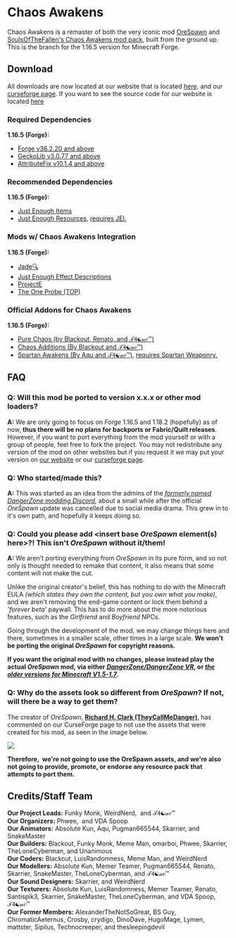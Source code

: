 # Chaos Awakens
Chaos Awakens is a remaster of both the very iconic mod [OreSpawn](https://www.orespawn.com/download/) and [SoulsOfTheFallen's Chaos Awakens mod pack](https://web.archive.org/web/20180314164908/http://www.dangerzonegame.net/mods.html), built from the ground up. This is the branch for the 1.16.5 version for Minecraft Forge.

## Download
All downloads are now located at our website that is located [here](https://chaosawakens.github.io/). and our [curseforge page](https://www.curseforge.com/minecraft/mc-mods/chaos-awakens). If you want to see the source code for our website is located [here](https://github.com/ChaosAwakens/chaosawakens.github.io) 

### Required Dependencies
**1.16.5 (Forge):**
* [Forge v36.2.20 and above](https://files.minecraftforge.net/net/minecraftforge/forge/index_1.16.5.html)
* [GeckoLib v3.0.77 and above](https://www.curseforge.com/minecraft/mc-mods/geckolib/files/all?filter-game-version=1738749986%3a70886)
* [AttributeFix v10.1.4 and above](https://www.curseforge.com/minecraft/mc-mods/attributefix/files/all?filter-game-version=1738749986%3a70886)

### Recommended Dependencies
**1.16.5 (Forge):**
* [Just Enough Items](https://www.curseforge.com/minecraft/mc-mods/jei/files/all?filter-game-version=1738749986%3a70886)
* [Just Enough Resources](https://www.curseforge.com/minecraft/mc-mods/just-enough-resources-jer/files/all?filter-game-version=1738749986%3a70886), [requires JEI.](https://www.curseforge.com/minecraft/mc-mods/jei/files/all?filter-game-version=1738749986%3a70886)

### Mods w/ Chaos Awakens Integration
**1.16.5 (Forge):** 
* [Jade🔍](https://www.curseforge.com/minecraft/mc-mods/jade/files/all?filter-game-version=1738749986%3a70886)
* [Just Enough Effect Descriptions](https://www.curseforge.com/minecraft/mc-mods/just-enough-effect-descriptions-jeed/files/all?filter-game-version=1738749986%3a70886)
* [ProjectE](https://www.curseforge.com/minecraft/mc-mods/projecte/files/all?filter-game-version=1738749986%3a70886)
* [The One Probe (TOP)](https://www.curseforge.com/minecraft/mc-mods/the-one-probe/files/all?filter-game-version=1738749986%3a70886)

### Official Addons for Chaos Awakens
**1.16.5 (Forge):**
* [Pure Chaos (by Blackout, Renato, and 𝒯𝟦☯𝓃𝑒™)](https://revstudios.cf/mods/pure-chaos/)
* [Chaos Additions (By Blackout and 𝒯𝟦☯𝓃𝑒™)](https://blackout03.github.io/mods/chaos-additions.html)
* [Spartan Awakens (By Aqu and 𝒯𝟦☯𝓃𝑒™)](https://modrinth.com/mod/spartanawakens), [requires Spartan Weaponry.](https://www.curseforge.com/minecraft/mc-mods/spartan-weaponry/files/all?filter-game-version=1738749986%3a70886)

## FAQ
### Q: Will this mod be ported to version x.x.x or other mod loaders?
**A:** We are only going to focus on *Forge* 1.16.5 and 1.18.2 (hopefully) as of now, **thus there will be no plans for backports or Fabric/Quilt releases**. However, if you want to port everything from the mod yourself or with a group of people, feel free to fork the project. You may not redistribute any version of the mod on other websites but if you request it we may put your version on [our website](https://chaosawakens.github.io/) or our [curseforge page](https://www.curseforge.com/minecraft/mc-mods/chaos-awakens).

### Q: Who started/made this?
**A:** This was started as an idea from the admins of the [*formerly named DangerZone modding Discord*](https://discord.gg/9dFVHCWj9v), about a small while after the official *OreSpawn* update was cancelled due to social media drama. This grew in to it's own path, and hopefully it keeps doing so.

### Q: Could you please add \<insert base *OreSpawn* element(s) here\>?! This isn't *OreSpawn* without it/them!
**A:** We aren't porting everything from *OreSpawn* in its pure form, and so not only is thought needed to remake that content, it also means that some content will not make the cut.

Unlike the original creator's belief, this has nothing to do with the Minecraft EULA *(which states they own the content, but you own what you make)*, and we aren't removing the end-game content or lock them behind a *'forever beta'* paywall. This has to do more about the more notorious features, such as the *Girlfriend* and *Boyfriend* NPCs.

Going through the development of the mod, we may change things here and there, sometimes in a smaller scale, other times in a large scale. __We won't be porting the original *OreSpawn* for copyright reasons.__

__If you want the original mod with no changes, please instead play the actual *OreSpawn* mod, via either [*DangerZone/DangerZone VR*](https://www.orespawn.com/download/), or [*the older versions for Minecraft V1.5-1.7*](https://dangerzone-archive.weebly.com/orespawn.html).__

### Q: Why do the assets look so different from *OreSpawn*? If not, will there be a way to get them?
The creator of *OreSpawn*, [**Richard H. Clark (TheyCallMeDanger)**](https://www.youtube.com/channel/UC_Tsf31uosncmWCICYO52Dw), has commented on our CurseForge page to not use the assets that were created for his mod, as seen in the image below.

![](https://cdn.discordapp.com/attachments/836006424781914154/846513645580189706/unknown.png)

**Therefore,  we're not going to use the OreSpawn assets, and we're also not going to provide, promote, or endorse any resource pack that attempts to port them.**

## Credits/Staff Team
**Our Project Leads:** Funky Monk, WeirdNerd,  and 𝒯𝟦☯𝓃𝑒™ <br>
**Our Organizers:** Phwee,  and VDA Spoop  <br>
**Our Animators:** Absolute Kun, Aqu, Pugman665544, Skarrier, and SnakeMaster <br>
**Our Builders:** Blackout, Funky Monk, Meme Man, omarboi, Phwee, Skarrier, TheLoneCyberman, and Unanimous <br>
**Our Coders:** Blackout, LuisRandomness, Meme Man, and WeirdNerd <br>
**Our Modellers:** Absolute Kun, Memer Teamer, Pugman665544, Renato, Skarrier, SnakeMaster, TheLoneCyberman, and 𝒯𝟦☯𝓃𝑒™ <br>
**Our Sound Designers:** Skarrier, and WeirdNerd <br>
**Our Texturers:** Absolute Kun, LuisRandomness, Memer Teamer, Renato, Santispik3, Skarrier, SnakeMaster, TheLoneCyberman, and VDA Spoop, 𝒯𝟦☯𝓃𝑒™ <br>
**Our Former Members:** AlexanderTheNotSoGreat, BS Guy, ChromaticAeternus, Crosby, crydigo, DinoDave, HugoMage, Lymen, mattster, Sipilus, Technocreeper, and thesleepingdevil

